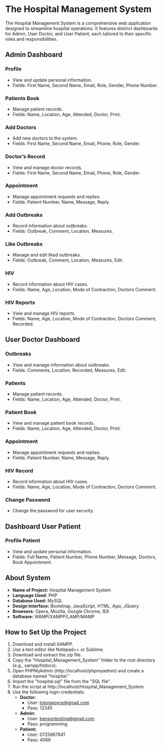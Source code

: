 # The Hospital Management System

The Hospital Management System is a comprehensive web application designed to streamline hospital operations. It features distinct dashboards for Admin, User Doctor, and User Patient, each tailored to their specific roles and responsibilities.

## Admin Dashboard

### Profile
- View and update personal information.
- Fields: First Name, Second Name, Email, Role, Gender, Phone Number.

### Patients Book
- Manage patient records.
- Fields: Name, Location, Age, Attended, Doctor, Print.

### Add Doctors
- Add new doctors to the system.
- Fields: First Name, Second Name, Email, Phone, Role, Gender.

### Doctor’s Record
- View and manage doctor records.
- Fields: First Name, Second Name, Email, Phone, Role, Gender.

### Appointment
- Manage appointment requests and replies.
- Fields: Patient Number, Name, Message, Reply.

### Add Outbreaks
- Record information about outbreaks.
- Fields: Outbreak, Comment, Location, Measures.

### Like Outbreaks
- Manage and edit liked outbreaks.
- Fields: Outbreak, Comment, Location, Measures, Edit.

### HIV
- Record information about HIV cases.
- Fields: Name, Age, Location, Mode of Contraction, Doctors Comment.

### HIV Reports
- View and manage HIV reports.
- Fields: Name, Age, Location, Mode of Contraction, Doctors Comment, Recorded.

## User Doctor Dashboard

### Outbreaks
- View and manage information about outbreaks.
- Fields: Comments, Location, Recorded, Measures, Edit.

### Patients
- Manage patient records.
- Fields: Name, Location, Age, Attended, Doctor, Print.

### Patient Book
- View and manage patient book records.
- Fields: Name, Location, Age, Attended, Doctor, Print.

### Appointment
- Manage appointment requests and replies.
- Fields: Patient Number, Name, Message, Reply.

### HIV Record
- Record information about HIV cases.
- Fields: Name, Age, Location, Mode of Contraction, Doctors Comment.

### Change Password
- Change the password for user security.

## Dashboard User Patient

### Profile Patient
- View and update personal information.
- Fields: Full Name, Patient Number, Phone Number, Message, Doctors, Book Appointment.

## About System

- **Name of Project:** Hospital Management System
- **Language Used:** PHP
- **Database Used:** MySQL
- **Design Interface:** Bootstrap, JavaScript, HTML, Ajax, JQuery
- **Browsers:** Opera, Mozilla, Google Chrome, IE8
- **Software:** WAMP/XAMPP/LAMP/MAMP

## How to Set Up the Project

1. Download and install XAMPP.
2. Use a text editor like Notepad++ or Sublime.
3. Download and extract the zip file.
4. Copy the "Hospital_Management_System" folder to the root directory (e.g., xampp/htdocs).
5. Open PHPMyAdmin (http://localhost/phpmyadmin) and create a database named "hospital."
6. Import the "hospital.sql" file from the "SQL file".
7. Run the script at http://localhost/Hospital_Management_System.
8. Use the following login credentials:
   - **Doctor:**
     - User: totonajoyce@gmail.com
     - Pass: 12345
   - **Admin:**
     - User: bensontesting@gmail.com
     - Pass: programming
   - **Patient:**
     - User: 0725667841
     - Pass: 4066

